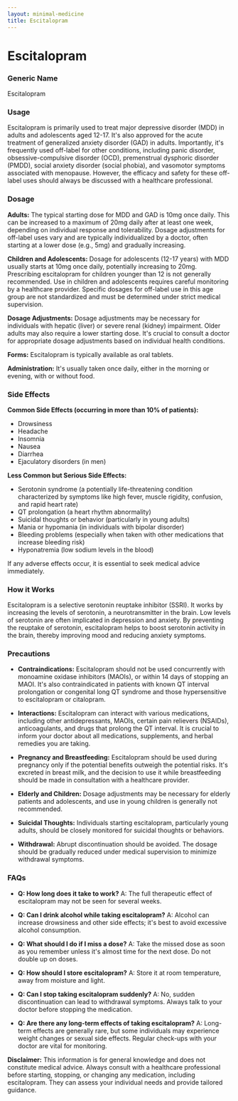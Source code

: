 ```yaml
---
layout: minimal-medicine
title: Escitalopram
---
```


# Escitalopram
### Generic Name
Escitalopram

### Usage
Escitalopram is primarily used to treat major depressive disorder (MDD) in adults and adolescents aged 12-17.  It's also approved for the acute treatment of generalized anxiety disorder (GAD) in adults.  Importantly,  it's frequently used off-label for other conditions, including  panic disorder, obsessive-compulsive disorder (OCD), premenstrual dysphoric disorder (PMDD), social anxiety disorder (social phobia), and vasomotor symptoms associated with menopause.  However,  the efficacy and safety for these off-label uses should always be discussed with a healthcare professional.

### Dosage

**Adults:** The typical starting dose for MDD and GAD is 10mg once daily. This can be increased to a maximum of 20mg daily after at least one week, depending on individual response and tolerability.  Dosage adjustments for off-label uses vary and are typically individualized by a doctor, often starting at a lower dose (e.g., 5mg) and gradually increasing.  

**Children and Adolescents:**  Dosage for adolescents (12-17 years) with MDD usually starts at 10mg once daily, potentially increasing to 20mg.  Prescribing escitalopram for children younger than 12 is not generally recommended.  Use in children and adolescents requires careful monitoring by a healthcare provider.  Specific dosages for off-label use in this age group are not standardized and must be determined under strict medical supervision.

**Dosage Adjustments:**  Dosage adjustments may be necessary for individuals with hepatic (liver) or severe renal (kidney) impairment.  Older adults may also require a lower starting dose.  It's crucial to consult a doctor for appropriate dosage adjustments based on individual health conditions.


**Forms:** Escitalopram is typically available as oral tablets.

**Administration:**  It's usually taken once daily, either in the morning or evening, with or without food.


### Side Effects

**Common Side Effects (occurring in more than 10% of patients):**

* Drowsiness
* Headache
* Insomnia
* Nausea
* Diarrhea
* Ejaculatory disorders (in men)

**Less Common but Serious Side Effects:**

* Serotonin syndrome (a potentially life-threatening condition characterized by symptoms like high fever, muscle rigidity, confusion, and rapid heart rate)
* QT prolongation (a heart rhythm abnormality)
* Suicidal thoughts or behavior (particularly in young adults)
* Mania or hypomania (in individuals with bipolar disorder)
* Bleeding problems (especially when taken with other medications that increase bleeding risk)
* Hyponatremia (low sodium levels in the blood)


If any adverse effects occur, it is essential to seek medical advice immediately.

### How it Works

Escitalopram is a selective serotonin reuptake inhibitor (SSRI).  It works by increasing the levels of serotonin, a neurotransmitter in the brain.  Low levels of serotonin are often implicated in depression and anxiety.  By preventing the reuptake of serotonin, escitalopram helps to boost serotonin activity in the brain, thereby improving mood and reducing anxiety symptoms.

### Precautions

* **Contraindications:**  Escitalopram should not be used concurrently with monoamine oxidase inhibitors (MAOIs), or within 14 days of stopping an MAOI. It's also contraindicated in patients with known QT interval prolongation or congenital long QT syndrome and those hypersensitive to escitalopram or citalopram.

* **Interactions:**  Escitalopram can interact with various medications, including other antidepressants, MAOIs, certain pain relievers (NSAIDs), anticoagulants, and drugs that prolong the QT interval.  It is crucial to inform your doctor about all medications, supplements, and herbal remedies you are taking.

* **Pregnancy and Breastfeeding:**  Escitalopram should be used during pregnancy only if the potential benefits outweigh the potential risks.  It's excreted in breast milk, and the decision to use it while breastfeeding should be made in consultation with a healthcare provider.

* **Elderly and Children:**  Dosage adjustments may be necessary for elderly patients and adolescents, and use in young children is generally not recommended.

* **Suicidal Thoughts:**  Individuals starting escitalopram, particularly young adults, should be closely monitored for suicidal thoughts or behaviors.

* **Withdrawal:** Abrupt discontinuation should be avoided.  The dosage should be gradually reduced under medical supervision to minimize withdrawal symptoms.


### FAQs

* **Q: How long does it take to work?** A: The full therapeutic effect of escitalopram may not be seen for several weeks.

* **Q: Can I drink alcohol while taking escitalopram?** A: Alcohol can increase drowsiness and other side effects; it's best to avoid excessive alcohol consumption.

* **Q: What should I do if I miss a dose?** A: Take the missed dose as soon as you remember unless it's almost time for the next dose. Do not double up on doses.

* **Q: How should I store escitalopram?** A: Store it at room temperature, away from moisture and light.

* **Q: Can I stop taking escitalopram suddenly?** A: No, sudden discontinuation can lead to withdrawal symptoms. Always talk to your doctor before stopping the medication.

* **Q: Are there any long-term effects of taking escitalopram?** A:  Long-term effects are generally rare, but some individuals may experience weight changes or sexual side effects.  Regular check-ups with your doctor are vital for monitoring.


**Disclaimer:** This information is for general knowledge and does not constitute medical advice.  Always consult with a healthcare professional before starting, stopping, or changing any medication, including escitalopram.  They can assess your individual needs and provide tailored guidance.
